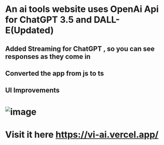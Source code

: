 # An ai tools website uses OpenAi Api for ChatGPT 3.5 and DALL-E(Updated)
## Added Streaming for ChatGPT , so you can see responses as they come in
## Converted the app from js to ts
## UI Improvements
# ![image](https://github.com/UGoingNoWhereBoy/Vi-Ai/assets/103299832/12a46857-1bd5-4714-b7b1-ea85f73c5041)
# Visit it here https://vi-ai.vercel.app/
